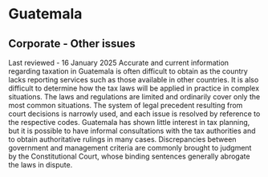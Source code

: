 # Guatemala
## Corporate - Other issues
Last reviewed - 16 January 2025
Accurate and current information regarding taxation in Guatemala is often difficult to obtain as the country lacks reporting services such as those available in other countries. It is also difficult to determine how the tax laws will be applied in practice in complex situations. The laws and regulations are limited and ordinarily cover only the most common situations. The system of legal precedent resulting from court decisions is narrowly used, and each issue is resolved by reference to the respective codes. Guatemala has shown little interest in tax planning, but it is possible to have informal consultations with the tax authorities and to obtain authoritative rulings in many cases. Discrepancies between government and management criteria are commonly brought to judgment by the Constitutional Court, whose binding sentences generally abrogate the laws in dispute.

